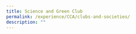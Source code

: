 ```yaml
---
title: Science and Green Club
permalink: /experience/CCA/clubs-and-societies/
description: ""
---
```

